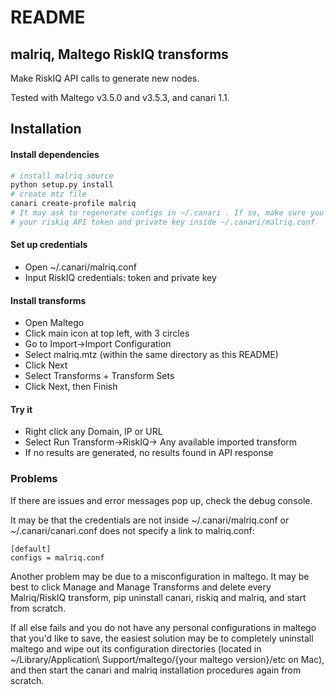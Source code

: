 # README

## malriq, Maltego RiskIQ transforms

Make RiskIQ API calls to generate new nodes.

Tested with Maltego v3.5.0 and v3.5.3, and canari 1.1.

## Installation

#### Install dependencies

````bash
# install malriq source
python setup.py install
# create mtz file
canari create-profile malriq
# It may ask to regenerate configs in ~/.canari . If so, make sure you put back
# your riskiq API token and private key inside ~/.canari/malriq.conf
````

#### Set up credentials
* Open ~/.canari/malriq.conf
* Input RiskIQ credentials: token and private key

#### Install transforms
* Open Maltego
* Click main icon at top left, with 3 circles
* Go to Import->Import Configuration
* Select malriq.mtz (within the same directory as this README)
* Click Next
* Select Transforms + Transform Sets
* Click Next, then Finish

#### Try it
* Right click any Domain, IP or URL
* Select Run Transform->RiskIQ-> Any available imported transform
* If no results are generated, no results found in API response

### Problems

If there are issues and error messages pop up, check the debug console.

It may be that the credentials are not inside ~/.canari/malriq.conf or
~/.canari/canari.conf does not specify a link to malriq.conf:

````
[default]
configs = malriq.conf
````

Another problem may be due to a misconfiguration in maltego. It may be best to
click Manage and Manage Transforms and delete every Malriq/RiskIQ transform,
pip uninstall canari, riskiq and malriq, and start from scratch.

If all else fails and you do not have any personal configurations in maltego
that you'd like to save, the easiest solution may be to completely uninstall
maltego and wipe out its configuration directories (located in 
~/Library/Application\ Support/maltego/{your maltego version}/etc on Mac), and
then start the canari and malriq installation procedures again from scratch.
